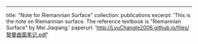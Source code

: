 ---
title: "Note for Riemannian Surface"
collection: publications
excerpt: 'This is the note on Riemannian surface. The reference textbook is "Riemannian Surface" by Mei Jiaqiang.'
paperurl: 'http://LyuChangle2006.github.io/files/黎曼曲面笔记.pdf'

